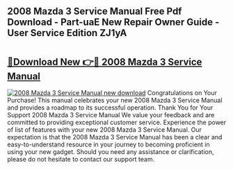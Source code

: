 ## 2008 Mazda 3 Service Manual Free Pdf Download - Part-uaE New Repair Owner Guide - User Service Edition ZJ1yA

# <h2><a href="http://bc37192.oget.top/?id=2008+Mazda+3+Service+Manual">🔗Download New 👉🔴 2008 Mazda 3 Service Manual</a></h2>

[![2008 Mazda 3 Service Manual new download](https://i.imgur.com/5g1atiW.png)](http://bc37192.oget.top/?id=2008+Mazda+3+Service+Manual)
Congratulations on Your Purchase! This manual celebrates your new 2008 Mazda 3 Service Manual and provides a roadmap to its successful operation. Thank You for Your Support 2008 Mazda 3 Service Manual We value your feedback and are committed to providing exceptional customer service. Experience the power of list of features with your new 2008 Mazda 3 Service Manual. Our expectation is that the 2008 Mazda 3 Service Manual has been a clear and easy-to-understand resource in your journey to becoming proficient in using your new gadget. Should you need any assistance or clarification, please do not hesitate to contact our support team.
